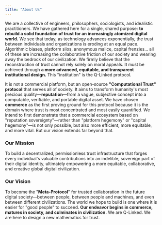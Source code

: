 ```yaml
---
title: "About Us"
---
```


We are a collective of engineers, philosophers, sociologists, and idealistic practitioners. We have gathered here for a single, shared purpose: **to rebuild a solid foundation of trust for an increasingly atomized digital world.**
We see that today, as technology advances exponentially, the trust between individuals and organizations is eroding at an equal pace. Algorithmic biases, platform silos, anonymous malice, capital frenzies... all of these are increasing the collaborative friction of our society and wearing away the bedrock of our civilization.
We firmly believe that the reconstruction of trust cannot rely solely on moral appeals. It must be achieved through **a more advanced, equitable, and transparent institutional design.**
This "institution" is the Q-Linked protocol.

It is not a commercial platform, but an open-source **"Computational Trust" protocol** that serves all of society. It aims to transform humanity's most precious quality—**reputation**—from a vague, subjective concept into a computable, verifiable, and portable digital asset.
We have chosen **commerce** as the first proving ground for this protocol because it is the domain where trust is most concentrated and most easily quantified. We intend to first demonstrate that a commercial ecosystem based on "reputation sovereignty"—rather than "platform hegemony" or "capital hegemony"—is not only possible, but also more efficient, more equitable, and more vital.
But our vision extends far beyond that.

### Our Mission
To build a decentralized, permissionless trust infrastructure that forges every individual's valuable contributions into an indelible, sovereign part of their digital identity, ultimately empowering a more equitable, collaborative, and creative global digital civilization.

### Our Vision
To become the "**Meta-Protocol**" for trusted collaboration in the future digital society—between people, between people and machines, and even between different civilizations. The world we hope to build is one where it is easier for "good people" to succeed.
**Our endeavor begins in commerce, matures in society, and culminates in civilization.**
We are Q-Linked. We are here to design a new mathematics for trust.
